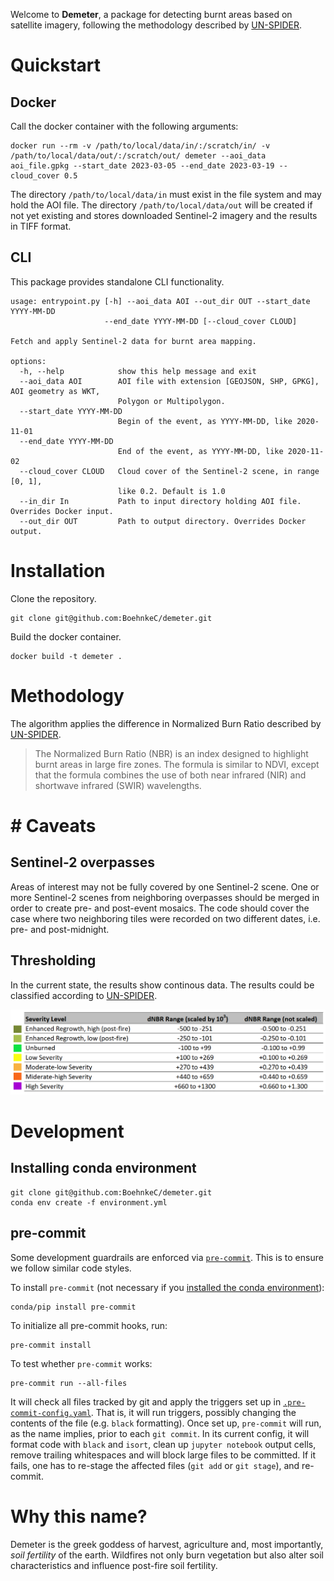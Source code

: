 Welcome to **Demeter**, a package for detecting burnt areas based on satellite imagery, following the methodology described by [UN-SPIDER](https://un-spider.org/advisory-support/recommended-practices/recommended-practice-burn-severity/in-detail/normalized-burn-ratio).

# Quickstart

## Docker

Call the docker container with the following arguments:

```shell
docker run --rm -v /path/to/local/data/in/:/scratch/in/ -v /path/to/local/data/out/:/scratch/out/ demeter --aoi_data aoi_file.gpkg --start_date 2023-03-05 --end_date 2023-03-19 --cloud_cover 0.5
```

The directory `/path/to/local/data/in` must exist in the file system and may hold the AOI file. The directory `/path/to/local/data/out` will be created if not yet existing and stores downloaded Sentinel-2 imagery and the results in TIFF format.

## CLI

This package provides standalone CLI functionality.

```
usage: entrypoint.py [-h] --aoi_data AOI --out_dir OUT --start_date YYYY-MM-DD
                     --end_date YYYY-MM-DD [--cloud_cover CLOUD]

Fetch and apply Sentinel-2 data for burnt area mapping.

options:
  -h, --help            show this help message and exit
  --aoi_data AOI        AOI file with extension [GEOJSON, SHP, GPKG], AOI geometry as WKT,
                        Polygon or Multipolygon.
  --start_date YYYY-MM-DD
                        Begin of the event, as YYYY-MM-DD, like 2020-11-01
  --end_date YYYY-MM-DD
                        End of the event, as YYYY-MM-DD, like 2020-11-02
  --cloud_cover CLOUD   Cloud cover of the Sentinel-2 scene, in range [0, 1],
                        like 0.2. Default is 1.0
  --in_dir In           Path to input directory holding AOI file. Overrides Docker input.
  --out_dir OUT         Path to output directory. Overrides Docker output.
```

# Installation

Clone the repository.

```shell
git clone git@github.com:BoehnkeC/demeter.git
```

Build the docker container.

```shell
docker build -t demeter .
```

# Methodology

The algorithm applies the difference in Normalized Burn Ratio described by [UN-SPIDER](https://un-spider.org/advisory-support/recommended-practices/recommended-practice-burn-severity/in-detail/normalized-burn-ratio).

> The Normalized Burn Ratio (NBR) is an index designed to highlight burnt areas in large fire zones. The formula is similar to NDVI, except that the formula combines the use of both near infrared (NIR) and shortwave infrared (SWIR) wavelengths.

# # Caveats

## Sentinel-2 overpasses

Areas of interest may not be fully covered by one Sentinel-2 scene. One or more Sentinel-2 scenes from neighboring overpasses should be merged in order to create pre- and post-event mosaics. The code should cover the case where two neighboring tiles were recorded on two different dates, i.e. pre- and post-midnight.

## Thresholding

In the current state, the results show continous data. The results could be classified according to [UN-SPIDER](https://un-spider.org/advisory-support/recommended-practices/recommended-practice-burn-severity/in-detail/normalized-burn-ratio).

![severity_level.PNG](severity_level.PNG)

# Development

## Installing conda environment

```shell
git clone git@github.com:BoehnkeC/demeter.git
conda env create -f environment.yml
```

## pre-commit

Some development guardrails are enforced via [`pre-commit`](https://pre-commit.com/). This is to
ensure we follow similar code styles.

To install `pre-commit` (not necessary if you [installed the conda
environment](#Installation)):

```shell
conda/pip install pre-commit
```

To initialize all pre-commit hooks, run:

```shell
pre-commit install
```

To test whether `pre-commit` works:

```shell
pre-commit run --all-files
```

It will check all files tracked by git and apply the triggers set up in
[`.pre-commit-config.yaml`](.pre-commit-config.yaml). That is, it will run triggers, possibly
changing the contents of the file (e.g. `black` formatting). Once set up, `pre-commit` will run, as
the name implies, prior to each `git commit`. In its current config, it will format code with
`black` and `isort`, clean up `jupyter notebook` output cells, remove trailing whitespaces and will
block large files to be committed. If it fails, one has to re-stage the affected files (`git add` or
`git stage`), and re-commit.

# Why this name?

Demeter is the greek goddess of harvest, agriculture and, most importantly, _soil fertility_ of the earth. Wildfires not only burn vegetation but also alter soil characteristics and influence post-fire soil fertility.
